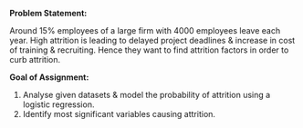 **Problem Statement:**

Around 15% employees of a large firm with 4000 employees leave each year. High attrition is leading to delayed project deadlines & increase in cost of training & recruiting. Hence they want to find attrition factors in order to curb attrition.

**Goal of Assignment:**

1. Analyse given datasets & model the probability of attrition using a logistic regression.
2. Identify most significant variables causing attrition.
